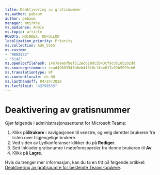 ```yaml
---
title: Deaktivering av gratisnummer
ms.author: pebaum
author: pebaum
manager: mnirkhe
ms.audience: Admin
ms.topic: article
ROBOTS: NOINDEX, NOFOLLOW
localization_priority: Priority
ms.collection: Adm_O365
ms.custom:
- "9002532"
- "5142"
ms.openlocfilehash: 1467e9a6fbef512ec620dc5b43cf9cd618b202dd
ms.sourcegitcommit: cead49883943b0eb413f8cf4be617a32b5099cb6
ms.translationtype: HT
ms.contentlocale: nb-NO
ms.lasthandoff: 04/24/2020
ms.locfileid: "43799535"
---
```

# <a name="disabling-toll-free-numbers"></a>Deaktivering av gratisnummer

Gjør følgende i administrasjonssenteret for Microsoft Teams:

1. Klikk på**Brukere** i navigasjonen til venstre, og velg deretter brukeren fra listen over tilgjengelige brukere.
2. Ved siden av Lydkonferanser klikker du på **Rediger**.
3. Sett Inkluder gratisnumre i møteforespørsler fra denne brukeren til **Av**.
4. Klikk på **Lagre**.

Hvis du trenger mer informasjon, kan du ta en titt på følgende artikkel: [Deaktivering av gratisnumre for bestemte Teams-brukere](https://docs.microsoft.com/microsoftteams/disabling-toll-free-numbers-for-specific-teams-users).
